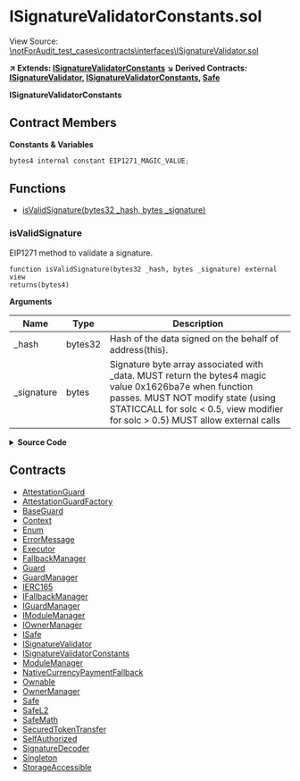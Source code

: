 # ISignatureValidatorConstants.sol

View Source: [\notForAudit_test_cases\contracts\interfaces\ISignatureValidator.sol](..\notForAudit_test_cases\contracts\interfaces\ISignatureValidator.sol)

**↗ Extends: [ISignatureValidatorConstants](ISignatureValidatorConstants.md)**
**↘ Derived Contracts: [ISignatureValidator](ISignatureValidator.md), [ISignatureValidatorConstants](ISignatureValidatorConstants.md), [Safe](Safe.md)**

**ISignatureValidatorConstants**

## Contract Members
**Constants & Variables**

```js
bytes4 internal constant EIP1271_MAGIC_VALUE;

```

## Functions

- [isValidSignature(bytes32 _hash, bytes _signature)](#isvalidsignature)

### isValidSignature

EIP1271 method to validate a signature.

```solidity
function isValidSignature(bytes32 _hash, bytes _signature) external view
returns(bytes4)
```

**Arguments**

| Name        | Type           | Description  |
| ------------- |------------- | -----|
| _hash | bytes32 | Hash of the data signed on the behalf of address(this). | 
| _signature | bytes | Signature byte array associated with _data.  MUST return the bytes4 magic value 0x1626ba7e when function passes.  MUST NOT modify state (using STATICCALL for solc < 0.5, view modifier for solc > 0.5)  MUST allow external calls | 

<details>
	<summary><strong>Source Code</strong></summary>

```javascript
function isValidSignature(bytes32 _hash, bytes memory _signature) external view virtual returns (bytes4);
```
</details>

## Contracts

* [AttestationGuard](AttestationGuard.md)
* [AttestationGuardFactory](AttestationGuardFactory.md)
* [BaseGuard](BaseGuard.md)
* [Context](Context.md)
* [Enum](Enum.md)
* [ErrorMessage](ErrorMessage.md)
* [Executor](Executor.md)
* [FallbackManager](FallbackManager.md)
* [Guard](Guard.md)
* [GuardManager](GuardManager.md)
* [IERC165](IERC165.md)
* [IFallbackManager](IFallbackManager.md)
* [IGuardManager](IGuardManager.md)
* [IModuleManager](IModuleManager.md)
* [IOwnerManager](IOwnerManager.md)
* [ISafe](ISafe.md)
* [ISignatureValidator](ISignatureValidator.md)
* [ISignatureValidatorConstants](ISignatureValidatorConstants.md)
* [ModuleManager](ModuleManager.md)
* [NativeCurrencyPaymentFallback](NativeCurrencyPaymentFallback.md)
* [Ownable](Ownable.md)
* [OwnerManager](OwnerManager.md)
* [Safe](Safe.md)
* [SafeL2](SafeL2.md)
* [SafeMath](SafeMath.md)
* [SecuredTokenTransfer](SecuredTokenTransfer.md)
* [SelfAuthorized](SelfAuthorized.md)
* [SignatureDecoder](SignatureDecoder.md)
* [Singleton](Singleton.md)
* [StorageAccessible](StorageAccessible.md)
